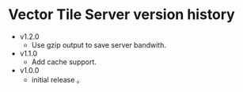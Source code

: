 # Vector Tile Server version history

- v1.2.0
  - Use gzip output to save server bandwith.
- v1.1.0
  - Add cache support.
- v1.0.0
  - initial release 。
